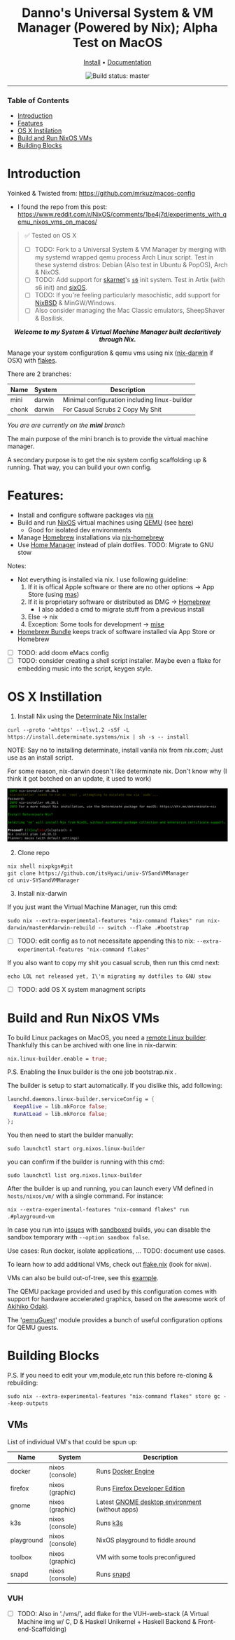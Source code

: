 <div align="center">

# Danno's Universal System & VM Manager (Powered by Nix); Alpha Test on MacOS

[Install](#os-x-instillation) • [Documentation](./docs/index.org)

![Build status: master](https://img.shields.io/badge/Alpha-v0.1.0-orange)

</div>

---

### Table of Contents
- [Introduction](#introduction)
- [Features](#features)
- [OS X Instilation](#os-x-instillation)
- [Build and Run NixOS VMs](#build-and-run-nixos-vms)
- [Building Blocks](#building-blocks)

# Introduction

Yoinked & Twisted from: https://github.com/mrkuz/macos-config

- I found the repo from this post: https://www.reddit.com/r/NixOS/comments/1be4j7d/experiments_with_qemu_nixos_vms_on_macos/

> ✅ Tested on OS X
> - [ ] TODO: Fork to a Universal System & VM Manager by merging with my systemd wrapped qemu process Arch Linux script. Test in these systemd distros: Debian (Also test in Ubuntu & PopOS), Arch & NixOS.
> - [ ] TODO: Add support for [skarnet](https://skarnet.org/software/)'s [`s6`](https://skarnet.org/software/s6/) init system. Test in Artix (with s6 init) and [sixOS](https://codeberg.org/amjoseph/sixos).
> - [ ] TODO: If you're feeling particularly masochistic, add support for [NixBSD](https://github.com/nixos-bsd/nixbsd) & MinGW/Windows.
> - [ ] Also consider managing the Mac Classic emulators, SheepShaver & Basilisk.

<div align="center">
<p>
  <strong><em>
  Welcome to my System & Virtual Machine Manager built declaritively through Nix.
  </em></strong>
</p>
</div>

Manage your system configuration & qemu vms using nix ([nix-darwin](https://github.com/LnL7/nix-darwin) if OSX) with [flakes](https://nix.dev/concepts/flakes.html).

There are 2 branches:

| Name       | System              | Description                                                                        |
|------------|---------------------|------------------------------------------------------------------------------------|
| mini       | darwin              | Minimal configuration including linux-builder                                      |
| chonk      | darwin              | For Casual Scrubs 2 Copy My Shit                                      |

*You are are currently on the **mini** branch*

The main purpose of the mini branch is to provide the virtual machine manager.

A secondary purpose is to get the nix system config scaffolding up & running. That way, you can build your own config. 

# Features:

- Install and configure software packages via [nix](https://nix.dev)
- Build and run [NixOS](https://nixos.org) virtual machines using [QEMU](https://www.qemu.org) (see [here](#build-and-run-vms))
  + Good for isolated dev environments
- Manage [Homebrew](https://brew.sh) installations via [nix-homebrew](https://github.com/zhaofengli/nix-homebrew)
- Use [Home Manager](https://github.com/nix-community/home-manager) instead of plain dotfiles. TODO: Migrate to GNU stow

Notes:
- Not everything is installed via nix. I use following guideline:
    1. If it is offical Apple software or there are no other options -> App Store (using [mas](https://github.com/mas-cli/mas))
    2. If it is proprietary software or distributed as DMG -> [Homebrew](https://brew.sh)
        - I also added a cmd to migrate stuff from a previous install 
    3. Else -> nix
    4. Exception: Some tools for development -> [mise](https://mise.jdx.dev)
- [Homebrew Bundle](https://github.com/Homebrew/homebrew-bundle) keeps track of software installed via App Store or Homebrew
- [ ] TODO: add doom eMacs config
- [ ] TODO: consider creating a shell script installer. Maybe even a flake for embedding music into the script, keygen style.

# OS X Instillation

1. Install Nix using the [Determinate Nix Installer](https://github.com/DeterminateSystems/nix-installer?tab=readme-ov-file#determinate-nix-installer)

```shell
curl --proto '=https' --tlsv1.2 -sSf -L https://install.determinate.systems/nix | sh -s -- install
```

NOTE: Say no to installing determinate, install vanila nix from nix.com; Just use as an install script. 

For some reason, nix-darwin doesn't like determinate nix. Don't know why (I think it got botched on an update, it used to work) 

![Determinate nix NOT supported](./docs/images/good-nix-install.png)

2. Clone repo

```shell
nix shell nixpkgs#git
git clone https://github.com/itsHyaci/univ-SYSandVMManager
cd univ-SYSandVMManager
```

3. Install nix-darwin

If you just want the Virtual Machine Manager, run this cmd:
```shell
sudo nix --extra-experimental-features "nix-command flakes" run nix-darwin/master#darwin-rebuild -- switch --flake .#bootstrap
```

- [ ] TODO: edit config as to not necessitate appending this to nix: 
`--extra-experimental-features "nix-command flakes"`

If you also want to copy my shit you casual scrub, then run this cmd next:
```shell
echo LOL not released yet, I\'m migrating my dotfiles to GNU stow
```

- [ ] TODO: add OS X system managment scripts


<a id="build-and-run-vms"></a>

# Build and Run NixOS VMs

To build Linux packages on MacOS, you need a [remote Linux builder](https://nixos.org/manual/nixpkgs/stable/#sec-darwin-builder). Thankfully this can be archived with one line in nix-darwin:

```nix
nix.linux-builder.enable = true;
```

P.S. Enabling the linux builder is the one job bootstrap.nix .

The builder is setup to start automatically. If you dislike this, add following:

```nix
launchd.daemons.linux-builder.serviceConfig = {
  KeepAlive = lib.mkForce false;
  RunAtLoad = lib.mkForce false;
};
```

You then need to start the builder manually:

```shell
sudo launchctl start org.nixos.linux-builder
```

you can confirm if the builder is running with this cmd:
```shell
sudo launchctl list org.nixos.linux-builder
```

After the builder is up and running, you can launch every VM defined in `hosts/nixos/vm/` with a single command. For instance:

```shell
nix --extra-experimental-features "nix-command flakes" run .#playground-vm
```

In case you run into [issues](https://github.com/NixOS/nix/issues/4119) with [sandboxed](https://nixos.org/manual/nix/stable/command-ref/conf-file.html#conf-sandbox) builds, you can disable the sandbox temporary with `--option sandbox false`.

Use cases: Run docker, isolate applications, ... TODO: document use cases.

To learn how to add additional VMs, check out [flake.nix](flake.nix) (look for `mkVm`).

VMs can also be build out-of-tree, see this [example](examples/darwin/nixos-vm).

The QEMU package provided and used by this configuration comes with support for hardware accelerated graphics, based on the awesome work of [Akihiko Odaki](https://gist.github.com/akihikodaki/87df4149e7ca87f18dc56807ec5a1bc5).

The '[qemuGuest](#qemu-guest)' module provides a bunch of useful configuration options for QEMU guests.

# Building Blocks

P.S. If you need to edit your vm,module,etc run this before re-cloning & rebuilding:

```shell
sudo nix --extra-experimental-features "nix-command flakes" store gc --keep-outputs
```

<a id="vms"></a>

## VMs

List of individual VM's that could be spun up:

| Name       | System          | Description                                                                        |
|------------|-----------------|------------------------------------------------------------------------------------|
| docker     | nixos (console) | Runs [Docker Engine](https://docs.docker.com/engine/)                              |
| firefox    | nixos (graphic) | Runs [Firefox Developer Edition](https://www.mozilla.org/en-US/firefox/developer/) |
| gnome      | nixos (graphic) | Latest [GNOME desktop environment](https://www.gnome.org) (without apps)           |
| k3s        | nixos (console) | Runs [k3s](https://k3s.io)                                                         |
| playground | nixos (console) | NixOS playground to fiddle around                                                  |
| toolbox    | nixos (graphic) | VM with some tools preconfigured                                                   |
| snapd      | nixos (console) | Runs [snapd](https://snapcraft.io/docs/get-started)                                |

### VUH

- [ ] TODO: Also in './vms/', add flake for the VUH-web-stack (A Virtual Machine img w/ C, D & Haskell Unikernel + Haskell Backend & Front-end-Scaffolding)
